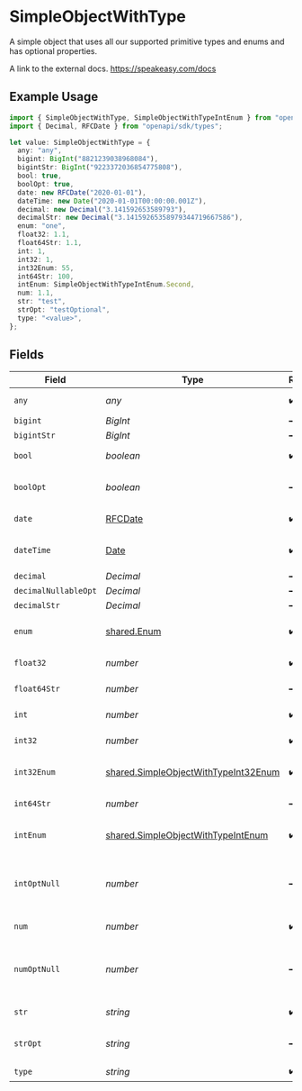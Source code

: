 # SimpleObjectWithType

A simple object that uses all our supported primitive types and enums and has optional properties.

A link to the external docs.
<https://speakeasy.com/docs>

## Example Usage

```typescript
import { SimpleObjectWithType, SimpleObjectWithTypeIntEnum } from "openapi/sdk/models/shared";
import { Decimal, RFCDate } from "openapi/sdk/types";

let value: SimpleObjectWithType = {
  any: "any",
  bigint: BigInt("8821239038968084"),
  bigintStr: BigInt("9223372036854775808"),
  bool: true,
  boolOpt: true,
  date: new RFCDate("2020-01-01"),
  dateTime: new Date("2020-01-01T00:00:00.001Z"),
  decimal: new Decimal("3.141592653589793"),
  decimalStr: new Decimal("3.14159265358979344719667586"),
  enum: "one",
  float32: 1.1,
  float64Str: 1.1,
  int: 1,
  int32: 1,
  int32Enum: 55,
  int64Str: 100,
  intEnum: SimpleObjectWithTypeIntEnum.Second,
  num: 1.1,
  str: "test",
  strOpt: "testOptional",
  type: "<value>",
};
```

## Fields

| Field                                                                                               | Type                                                                                                | Required                                                                                            | Description                                                                                         | Example                                                                                             |
| --------------------------------------------------------------------------------------------------- | --------------------------------------------------------------------------------------------------- | --------------------------------------------------------------------------------------------------- | --------------------------------------------------------------------------------------------------- | --------------------------------------------------------------------------------------------------- |
| `any`                                                                                               | *any*                                                                                               | :heavy_check_mark:                                                                                  | An any property.                                                                                    | any                                                                                                 |
| `bigint`                                                                                            | *BigInt*                                                                                            | :heavy_minus_sign:                                                                                  | N/A                                                                                                 | 8821239038968084                                                                                    |
| `bigintStr`                                                                                         | *BigInt*                                                                                            | :heavy_minus_sign:                                                                                  | N/A                                                                                                 | 9223372036854775808                                                                                 |
| `bool`                                                                                              | *boolean*                                                                                           | :heavy_check_mark:                                                                                  | A boolean property.                                                                                 | true                                                                                                |
| `boolOpt`                                                                                           | *boolean*                                                                                           | :heavy_minus_sign:                                                                                  | An optional boolean property.                                                                       | true                                                                                                |
| `date`                                                                                              | [RFCDate](../../../types/rfcdate.md)                                                                | :heavy_check_mark:                                                                                  | A date property.                                                                                    | 2020-01-01                                                                                          |
| `dateTime`                                                                                          | [Date](https://developer.mozilla.org/en-US/docs/Web/JavaScript/Reference/Global_Objects/Date)       | :heavy_check_mark:                                                                                  | A date-time property.                                                                               | 2020-01-01T00:00:00.001Z                                                                            |
| `decimal`                                                                                           | *Decimal*                                                                                           | :heavy_minus_sign:                                                                                  | N/A                                                                                                 | 3.141592653589793                                                                                   |
| `decimalNullableOpt`                                                                                | *Decimal*                                                                                           | :heavy_minus_sign:                                                                                  | N/A                                                                                                 |                                                                                                     |
| `decimalStr`                                                                                        | *Decimal*                                                                                           | :heavy_minus_sign:                                                                                  | N/A                                                                                                 | 3.14159265358979344719667586                                                                        |
| `enum`                                                                                              | [shared.Enum](../../../sdk/models/shared/enum.md)                                                   | :heavy_check_mark:                                                                                  | A string based enum                                                                                 | one                                                                                                 |
| `float32`                                                                                           | *number*                                                                                            | :heavy_check_mark:                                                                                  | A float32 property.                                                                                 | 1.1                                                                                                 |
| `float64Str`                                                                                        | *number*                                                                                            | :heavy_minus_sign:                                                                                  | A float64 string                                                                                    | 1.1                                                                                                 |
| `int`                                                                                               | *number*                                                                                            | :heavy_check_mark:                                                                                  | An integer property.                                                                                | 1                                                                                                   |
| `int32`                                                                                             | *number*                                                                                            | :heavy_check_mark:                                                                                  | An int32 property.                                                                                  | 1                                                                                                   |
| `int32Enum`                                                                                         | [shared.SimpleObjectWithTypeInt32Enum](../../../sdk/models/shared/simpleobjectwithtypeint32enum.md) | :heavy_check_mark:                                                                                  | An int32 enum property.                                                                             | 55                                                                                                  |
| `int64Str`                                                                                          | *number*                                                                                            | :heavy_minus_sign:                                                                                  | An int64 string                                                                                     | 100                                                                                                 |
| `intEnum`                                                                                           | [shared.SimpleObjectWithTypeIntEnum](../../../sdk/models/shared/simpleobjectwithtypeintenum.md)     | :heavy_check_mark:                                                                                  | An integer enum property.                                                                           | 2                                                                                                   |
| `intOptNull`                                                                                        | *number*                                                                                            | :heavy_minus_sign:                                                                                  | An optional integer property will be null for tests.                                                |                                                                                                     |
| `num`                                                                                               | *number*                                                                                            | :heavy_check_mark:                                                                                  | A number property.                                                                                  | 1.1                                                                                                 |
| `numOptNull`                                                                                        | *number*                                                                                            | :heavy_minus_sign:                                                                                  | An optional number property will be null for tests.                                                 |                                                                                                     |
| `str`                                                                                               | *string*                                                                                            | :heavy_check_mark:                                                                                  | A string property.                                                                                  | test                                                                                                |
| `strOpt`                                                                                            | *string*                                                                                            | :heavy_minus_sign:                                                                                  | An optional string property.                                                                        | testOptional                                                                                        |
| `type`                                                                                              | *string*                                                                                            | :heavy_check_mark:                                                                                  | N/A                                                                                                 |                                                                                                     |